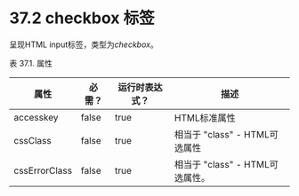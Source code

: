 # 37.2 checkbox 标签

呈现HTML input标签，类型为*checkbox*。

表 37.1. 属性

| 属性 | 必需？ | 运行时表达式？ | 描述 |
| -- | -- | -- | -- |
| accesskey | false | true | HTML标准属性 |
| cssClass | false | true | 相当于 "class" - HTML可选属性 |
| cssErrorClass | false | true | 相当于 "class" - HTML可选属性。|
